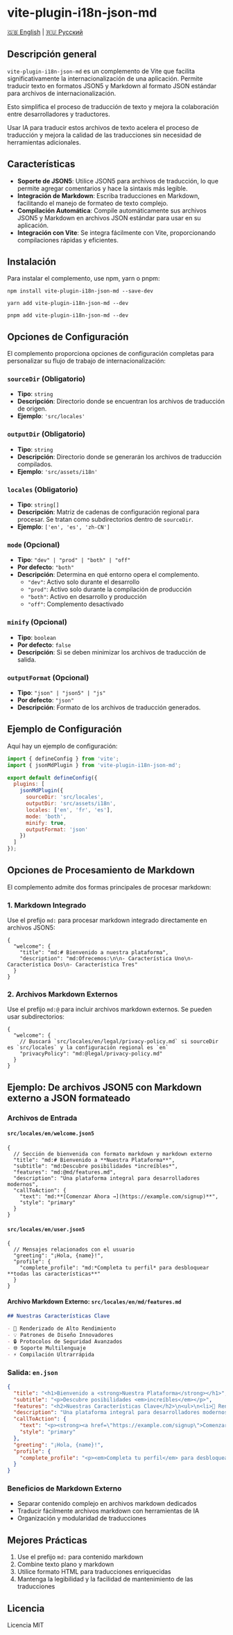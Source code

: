 # vite-plugin-i18n-json-md

[🇬🇧 English](README.md) | [🇷🇺 Русский](README.ru.md)

## Descripción general

`vite-plugin-i18n-json-md` es un complemento de Vite que facilita significativamente la internacionalización de una aplicación. Permite traducir texto en formatos JSON5 y Markdown al formato JSON estándar para archivos de internacionalización.

Esto simplifica el proceso de traducción de texto y mejora la colaboración entre desarrolladores y traductores.

Usar IA para traducir estos archivos de texto acelera el proceso de traducción y mejora la calidad de las traducciones sin necesidad de herramientas adicionales.

## Características

- **Soporte de JSON5**: Utilice JSON5 para archivos de traducción, lo que permite agregar comentarios y hace la sintaxis más legible.
- **Integración de Markdown**: Escriba traducciones en Markdown, facilitando el manejo de formateo de texto complejo.
- **Compilación Automática**: Compile automáticamente sus archivos JSON5 y Markdown en archivos JSON estándar para usar en su aplicación.
- **Integración con Vite**: Se integra fácilmente con Vite, proporcionando compilaciones rápidas y eficientes.

## Instalación

Para instalar el complemento, use npm, yarn o pnpm:

```shell
npm install vite-plugin-i18n-json-md --save-dev
```

```shell
yarn add vite-plugin-i18n-json-md --dev
```

```shell
pnpm add vite-plugin-i18n-json-md --dev
```

## Opciones de Configuración

El complemento proporciona opciones de configuración completas para personalizar su flujo de trabajo de internacionalización:

### `sourceDir` (Obligatorio)
- **Tipo**: `string`
- **Descripción**: Directorio donde se encuentran los archivos de traducción de origen.
- **Ejemplo**: `'src/locales'`

### `outputDir` (Obligatorio)
- **Tipo**: `string`
- **Descripción**: Directorio donde se generarán los archivos de traducción compilados.
- **Ejemplo**: `'src/assets/i18n'`

### `locales` (Obligatorio)
- **Tipo**: `string[]`
- **Descripción**: Matriz de cadenas de configuración regional para procesar. Se tratan como subdirectorios dentro de `sourceDir`.
- **Ejemplo**: `['en', 'es', 'zh-CN']`

### `mode` (Opcional)
- **Tipo**: `"dev" | "prod" | "both" | "off"`
- **Por defecto**: `"both"`
- **Descripción**: Determina en qué entorno opera el complemento.
  - `"dev"`: Activo solo durante el desarrollo
  - `"prod"`: Activo solo durante la compilación de producción
  - `"both"`: Activo en desarrollo y producción
  - `"off"`: Complemento desactivado

### `minify` (Opcional)
- **Tipo**: `boolean`
- **Por defecto**: `false`
- **Descripción**: Si se deben minimizar los archivos de traducción de salida.

### `outputFormat` (Opcional)
- **Tipo**: `"json" | "json5" | "js"`
- **Por defecto**: `"json"`
- **Descripción**: Formato de los archivos de traducción generados.

## Ejemplo de Configuración

Aquí hay un ejemplo de configuración:

```javascript
import { defineConfig } from 'vite';
import { jsonMdPlugin } from 'vite-plugin-i18n-json-md';

export default defineConfig({
  plugins: [
    jsonMdPlugin({
      sourceDir: 'src/locales',
      outputDir: 'src/assets/i18n',
      locales: ['en', 'fr', 'es'],
      mode: 'both',
      minify: true,
      outputFormat: 'json'
    })
  ]
});
```

## Opciones de Procesamiento de Markdown

El complemento admite dos formas principales de procesar markdown:

### 1. Markdown Integrado

Use el prefijo `md:` para procesar markdown integrado directamente en archivos JSON5:

```json5
{
  "welcome": {
    "title": "md:# Bienvenido a nuestra plataforma",
    "description": "md:Ofrecemos:\n\n- Característica Uno\n- Característica Dos\n- Característica Tres"
  }
}
```

### 2. Archivos Markdown Externos

Use el prefijo `md:@` para incluir archivos markdown externos. Se pueden usar subdirectorios:

```json5
{
  "welcome": {
    // Buscará `src/locales/en/legal/privacy-policy.md` si sourceDir es `src/locales` y la configuración regional es `en`
    "privacyPolicy": "md:@legal/privacy-policy.md"
  }
}
```

## Ejemplo: De archivos JSON5 con Markdown externo a JSON formateado

### Archivos de Entrada

#### `src/locales/en/welcome.json5`
```json5
{
  // Sección de bienvenida con formato markdown y markdown externo
  "title": "md:# Bienvenido a **Nuestra Plataforma**",
  "subtitle": "md:Descubre posibilidades *increíbles*",
  "features": "md:@md/features.md",
  "description": "Una plataforma integral para desarrolladores modernos",
  "callToAction": {
    "text": "md:**[Comenzar Ahora →](https://example.com/signup)**",
    "style": "primary"
  }
}
```

#### `src/locales/en/user.json5`
```json5
{
  // Mensajes relacionados con el usuario
  "greeting": "¡Hola, {name}!",
  "profile": {
    "complete_profile": "md:*Completa tu perfil* para desbloquear **todas las características**"
  }
}
```

#### Archivo Markdown Externo: `src/locales/en/md/features.md`
```markdown
## Nuestras Características Clave

- 🚀 Renderizado de Alto Rendimiento
- 💡 Patrones de Diseño Innovadores
- 🔒 Protocolos de Seguridad Avanzados
- 🌐 Soporte Multilenguaje
- ⚡ Compilación Ultrarrápida
```

### Salida: `en.json`
```json
{
  "title": "<h1>Bienvenido a <strong>Nuestra Plataforma</strong></h1>",
  "subtitle": "<p>Descubre posibilidades <em>increíbles</em></p>",
  "features": "<h2>Nuestras Características Clave</h2>\n<ul>\n<li>🚀 Renderizado de Alto Rendimiento</li>\n<li>💡 Patrones de Diseño Innovadores</li>\n<li>🔒 Protocolos de Seguridad Avanzados</li>\n<li>🌐 Soporte Multilenguaje</li>\n<li>⚡ Compilación Ultrarrápida</li>\n</ul>",
  "description": "Una plataforma integral para desarrolladores modernos",
  "callToAction": {
    "text": "<p><strong><a href=\"https://example.com/signup\">Comenzar Ahora →</a></strong></p>",
    "style": "primary"
  },
  "greeting": "¡Hola, {name}!",
  "profile": {
    "complete_profile": "<p><em>Completa tu perfil</em> para desbloquear <strong>todas las características</strong></p>"
  }
}
```

### Beneficios de Markdown Externo
- Separar contenido complejo en archivos markdown dedicados
- Traducir fácilmente archivos markdown con herramientas de IA
- Organización y modularidad de traducciones

## Mejores Prácticas

1. Use el prefijo `md:` para contenido markdown
2. Combine texto plano y markdown
3. Utilice formato HTML para traducciones enriquecidas
4. Mantenga la legibilidad y la facilidad de mantenimiento de las traducciones

## Licencia

Licencia MIT 
